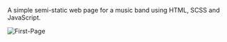 
A simple semi-static web page for a music band using HTML, SCSS and JavaScript.

![First-Page](https://user-images.githubusercontent.com/64378067/119534879-42b86400-bd3c-11eb-9846-44c16bf3c75a.gif)
